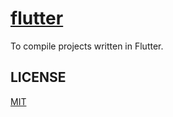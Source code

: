 # [flutter](https://flutter.dev)

To compile projects written in Flutter.

## LICENSE

[MIT](./LICENSE)
